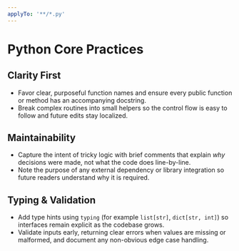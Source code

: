 ```yaml
---
applyTo: '**/*.py'
---
```


# Python Core Practices

## Clarity First
- Favor clear, purposeful function names and ensure every public function or method has an accompanying docstring.
- Break complex routines into small helpers so the control flow is easy to follow and future edits stay localized.

## Maintainability
- Capture the intent of tricky logic with brief comments that explain *why* decisions were made, not what the code does line-by-line.
- Note the purpose of any external dependency or library integration so future readers understand why it is required.

## Typing & Validation
- Add type hints using `typing` (for example `list[str]`, `dict[str, int]`) so interfaces remain explicit as the codebase grows.
- Validate inputs early, returning clear errors when values are missing or malformed, and document any non-obvious edge case handling.
